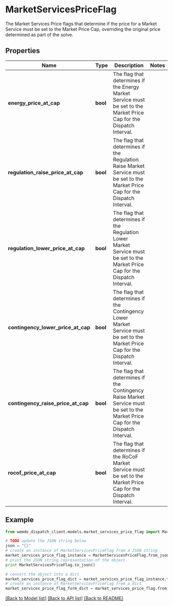 # MarketServicesPriceFlag

 The Market Services Price flags that determine if the price for a Market Service must be set to the Market Price  Cap, overriding the original price determined as part of the solve.

## Properties

Name | Type | Description | Notes
------------ | ------------- | ------------- | -------------
**energy_price_at_cap** | **bool** | The flag that determines if the Energy Market Service must be set to the Market Price Cap for the Dispatch Interval. | 
**regulation_raise_price_at_cap** | **bool** | The flag that determines if the Regulation Raise Market Service must be set to the Market Price Cap for the Dispatch Interval. | 
**regulation_lower_price_at_cap** | **bool** | The flag that determines if the Regulation Lower Market Service must be set to the Market Price Cap for the Dispatch Interval. | 
**contingency_lower_price_at_cap** | **bool** | The flag that determines if the Contingency Lower Market Service must be set to the Market Price Cap for the Dispatch Interval. | 
**contingency_raise_price_at_cap** | **bool** | The flag that determines if the Contingency Raise Market Service must be set to the Market Price Cap for the Dispatch Interval. | 
**rocof_price_at_cap** | **bool** | The flag that determines if the RoCoF Market Service must be set to the Market Price Cap for the Dispatch Interval. | 

## Example

```python
from wemde_dispatch_client.models.market_services_price_flag import MarketServicesPriceFlag

# TODO update the JSON string below
json = "{}"
# create an instance of MarketServicesPriceFlag from a JSON string
market_services_price_flag_instance = MarketServicesPriceFlag.from_json(json)
# print the JSON string representation of the object
print MarketServicesPriceFlag.to_json()

# convert the object into a dict
market_services_price_flag_dict = market_services_price_flag_instance.to_dict()
# create an instance of MarketServicesPriceFlag from a dict
market_services_price_flag_form_dict = market_services_price_flag.from_dict(market_services_price_flag_dict)
```
[[Back to Model list]](../README.md#documentation-for-models) [[Back to API list]](../README.md#documentation-for-api-endpoints) [[Back to README]](../README.md)


